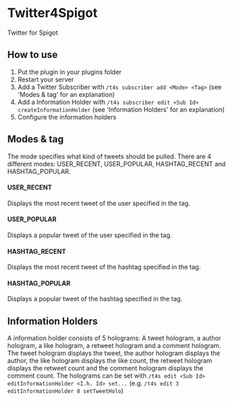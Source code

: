 # Twitter4Spigot
Twitter for Spigot

## How to use
1. Put the plugin in your plugins folder
2. Restart your server
3. Add a Twitter Subscriber with `/t4s subscriber add <Mode> <Tag>` (see 'Modes & tag' for an explanation)
4. Add a Information Holder with `/t4s subscriber edit <Sub Id> createInformationHolder` (see 'Information Holders' for an explanation)
5. Configure the information holders

## Modes & tag
The mode specifies what kind of tweets should be pulled. There are 4 different modes: USER_RECENT, USER_POPULAR, HASHTAG_RECENT and HASHTAG_POPULAR.

#### USER_RECENT
Displays the most recent tweet of the user specified in the tag.

#### USER_POPULAR
Displays a popular tweet of the user specified in the tag.

#### HASHTAG_RECENT
Displays the most recent tweet of the hashtag specified in the tag.

#### HASHTAG_POPULAR
Displays a popular tweet of the hashtag specified in the tag.

## Information Holders
A information holder consists of 5 holograms: A tweet hologram, a author hologram, a like hologram, a retweet hologram and a comment hologram.
The tweet hologram displays the tweet, the author hologram displays the author, the like hologram displays the like count, the retweet hologram displays the retweet count and the comment hologram displays the comment count.
The holograms can be set with `/t4s edit <Sub Id> editInformationHolder <I.h. Id> set...` (e.g. `/t4s edit 3 editInformationHolder 0 setTweetHolo`)